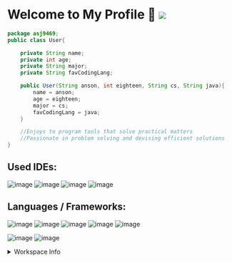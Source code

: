 # Welcome to My Profile 👋 [![](https://img.shields.io/badge/linktree-101414?style=for-the-badge&logo=linktree&logoColor=green)](https://linktr.ee/AnsonGoo)

<!-- ![](https://komarev.com/ghpvc/?username=asj9469&color=101414&label=Profile+Views&style=for-the-badge)-->

~~~ Java
package asj9469;
public class User{

    private String name;
    private int age;
    private String major;
    private String favCodingLang;

    public User(String anson, int eighteen, String cs, String java){
        name = anson;
        age = eighteen;
        major = cs;
        favCodingLang = java;
    }

    //Enjoys to program tools that solve practical matters
    //Passionate in problem solving and devising efficient solutions
}
~~~
<!-- <details> -->
<!-- <summary>Languages / IDE Info</summary> -->

## Used IDEs:
<!-- IDE Badges -->
![image](https://img.shields.io/badge/VSCode-0078D4?style=for-the-badge&logo=visual%20studio%20code&logoColor=white)
![image](https://img.shields.io/badge/apache%20netbeans-1B6AC6?style=for-the-badge&logo=apache%20netbeans%20IDE&logoColor=white)
![image](https://img.shields.io/badge/Atom-66595C?style=for-the-badge&logo=Atom&logoColor=white)
![image](https://img.shields.io/badge/Notepad++-90E59A.svg?style=for-the-badge&logo=notepad%2B%2B&logoColor=black)

## Languages / Frameworks:
<!-- languages & framework badges-->
![image](https://img.shields.io/badge/Java-ED8B00?style=for-the-badge&logo=java&logoColor=white)
![image](https://img.shields.io/badge/Python-FFD43B?style=for-the-badge&logo=python&logoColor=blue)
![image](https://img.shields.io/badge/Swift-FA7343?style=for-the-badge&logo=swift&logoColor=white)
![image](https://img.shields.io/badge/JavaScript-323330?style=for-the-badge&logo=javascript&logoColor=F7DF1E)
![image](https://img.shields.io/badge/CSS3-1572B6?style=for-the-badge&logo=css3&logoColor=white)

![image](https://img.shields.io/badge/React-20232A?style=for-the-badge&logo=react&logoColor=61DAFB)
![image](https://img.shields.io/badge/npm-CB3837?style=for-the-badge&logo=npm&logoColor=white)
    
<!--## Additional Skills:
![image](https://img.shields.io/badge/Microsoft_Office-D83B01?style=for-the-badge&logo=microsoft-office&logoColor=white)
![image](https://img.shields.io/badge/Notion-000000?style=for-the-badge&logo=notion&logoColor=white)
![image](https://img.shields.io/badge/Obsidian-483699?style=for-the-badge&logo=Obsidian&logoColor=white)
![image](https://img.shields.io/badge/Overleaf-47A141?style=for-the-badge&logo=Overleaf&logoColor=white)
    
![image](https://img.shields.io/badge/Markdown-000000?style=for-the-badge&logo=markdown&logoColor=white)
![image](https://img.shields.io/badge/LaTeX-47A141?style=for-the-badge&logo=LaTeX&logoColor=white) 
-->

<!-- </details> -->

<details>
<summary>Workspace Info</summary>

## Desktop:

![image](https://img.shields.io/badge/Intel%20Core_i5_9th-0071C5?style=for-the-badge&logo=intel&logoColor=white)
![image](https://img.shields.io/badge/NVIDIA-GTX1660-76B900?style=for-the-badge&logo=nvidia&logoColor=white)
![image](https://img.shields.io/badge/Windows_11-0078d4?style=for-the-badge&logo=windows-11&logoColor=white)

## Laptops:

![image](https://img.shields.io/badge/dell-XPS%2015%20-007DB8?style=for-the-badge&logo=dell&logoColor=white)
![image](https://img.shields.io/badge/Intel%20Core_i7_11th-0071C5?style=for-the-badge&logo=intel&logoColor=white)
![image](https://img.shields.io/badge/NVIDIA-RTX3050Ti-76B900?style=for-the-badge&logo=nvidia&logoColor=white)
![image](https://img.shields.io/badge/Windows_11-0078d4?style=for-the-badge&logo=windows-11&logoColor=white)
    
![image](https://img.shields.io/badge/Apple-MacBook_Pro_2017-333333?style=for-the-badge&logo=apple&logoColor=white)
![image](https://img.shields.io/badge/Intel%20Core_i5-0071C5?style=for-the-badge&logo=intel&logoColor=white)
![image](https://img.shields.io/badge/mac%20os-000000?style=for-the-badge&logo=apple&logoColor=white)

<!--<br>

![image](https://github-readme-stats-git-masterrstaa-rickstaa.vercel.app/api?username=asj9469&theme=dark)
-->
    
</details>


